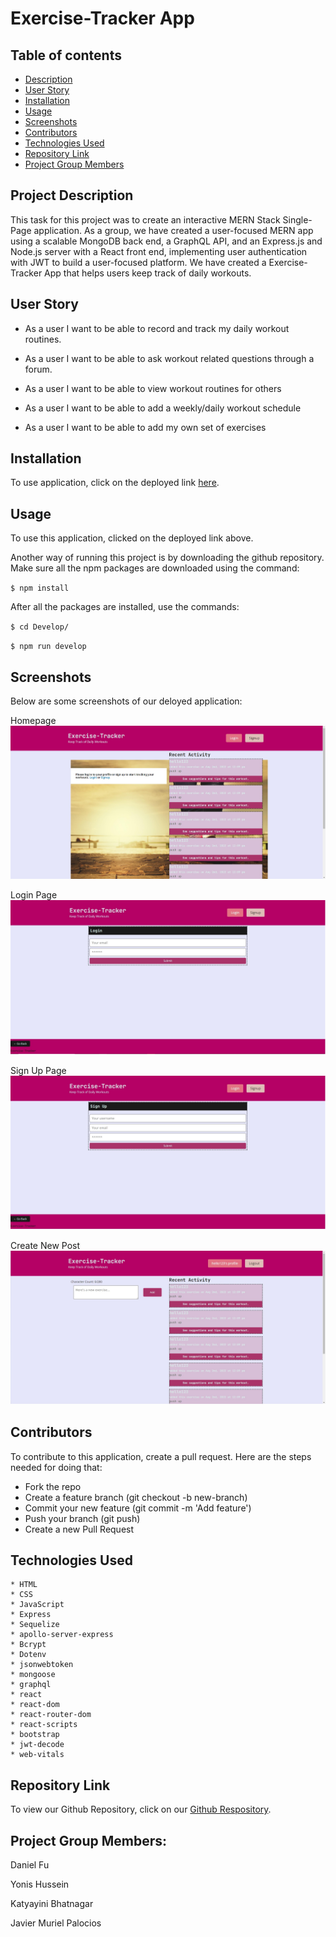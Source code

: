 # Exercise-Tracker App

  ## Table of contents
  - [Description](#Description)
  - [User Story](#User)
  - [Installation](#Installation)
  - [Usage](#Usage)
  - [Screenshots](#Screenshots)
  - [Contributors](#Contributors)
  - [Technologies Used](#Technologies)
  - [Repository Link](#Repository)
  - [Project Group Members](#Project) 

  ## Project Description

  This task for this project was to create an interactive MERN Stack Single-Page application. As a group, we have created a user-focused MERN app using a scalable MongoDB back end, a GraphQL API, and an Express.js and Node.js server with a React front end, implementing user authentication with JWT to build a user-focused platform. We have created a Exercise-Tracker App that helps users keep track of daily workouts. 
  
  ## User Story

  * As a user I want to be able to record and track my daily workout routines. 

  * As a user I want to be able to ask workout related questions through a forum.

  * As a user I want to be able to view workout routines for others

  * As a user I want to be able to add a weekly/daily workout schedule

  * As a user I want to be able to add my own set of exercises

  ## Installation 

  To use application, click on the deployed link <a href="https://secure-inlet-28399.herokuapp.com/">here</a>.
  
  ## Usage

To use this application, clicked on the deployed link above. 

Another way of running this project is by downloading the github repository. Make sure all the npm packages are downloaded using the command: 

`$ npm install`

After all the packages are installed, use the commands:

`$ cd Develop/`

`$ npm run develop`

 ## Screenshots

 Below are some screenshots of our deloyed application:

 Homepage
![homepage](/assets/images/homepage.jpg)

Login Page
![Login Page](/assets/images/login2.jpg)

Sign Up Page
![Sign Up Page](/assets/images/signup2.jpg)

Create New Post
![Create New Post](/assets/images/new%20post1.jpg)


  ## Contributors

  To contribute to this application, create a pull request.
  Here are the steps needed for doing that:
  - Fork the repo
  - Create a feature branch (git checkout -b new-branch)
  - Commit your new feature (git commit -m 'Add feature')
  - Push your branch (git push)
  - Create a new Pull Request

  ## Technologies Used
    * HTML
    * CSS
    * JavaScript
    * Express
    * Sequelize
    * apollo-server-express
    * Bcrypt
    * Dotenv
    * jsonwebtoken
    * mongoose
    * graphql
    * react
    * react-dom
    * react-router-dom
    * react-scripts
    * bootstrap
    * jwt-decode
    * web-vitals


## Repository Link
To view our Github Repository, click on our <a href="https://github.com/danielfu13/pineapple_juice">Github Respository</a>.

  ## Project Group Members:
Daniel Fu

Yonis Hussein

Katyayini Bhatnagar

Javier Muriel Palocios

